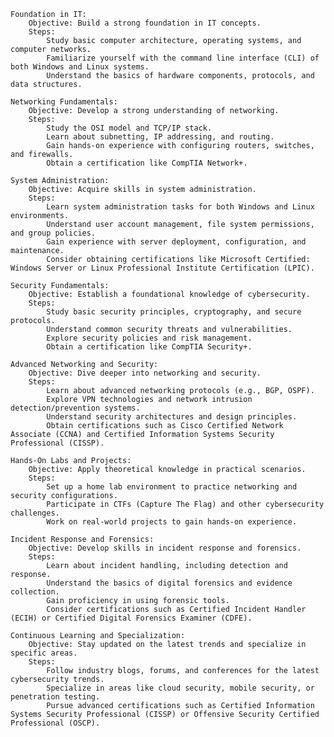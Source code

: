 
    
    
    
    
    
    Foundation in IT:
        Objective: Build a strong foundation in IT concepts.
        Steps:
            Study basic computer architecture, operating systems, and computer networks.
            Familiarize yourself with the command line interface (CLI) of both Windows and Linux systems.
            Understand the basics of hardware components, protocols, and data structures.

    Networking Fundamentals:
        Objective: Develop a strong understanding of networking.
        Steps:
            Study the OSI model and TCP/IP stack.
            Learn about subnetting, IP addressing, and routing.
            Gain hands-on experience with configuring routers, switches, and firewalls.
            Obtain a certification like CompTIA Network+.

    System Administration:
        Objective: Acquire skills in system administration.
        Steps:
            Learn system administration tasks for both Windows and Linux environments.
            Understand user account management, file system permissions, and group policies.
            Gain experience with server deployment, configuration, and maintenance.
            Consider obtaining certifications like Microsoft Certified: Windows Server or Linux Professional Institute Certification (LPIC).

    Security Fundamentals:
        Objective: Establish a foundational knowledge of cybersecurity.
        Steps:
            Study basic security principles, cryptography, and secure protocols.
            Understand common security threats and vulnerabilities.
            Explore security policies and risk management.
            Obtain a certification like CompTIA Security+.

    Advanced Networking and Security:
        Objective: Dive deeper into networking and security.
        Steps:
            Learn about advanced networking protocols (e.g., BGP, OSPF).
            Explore VPN technologies and network intrusion detection/prevention systems.
            Understand security architectures and design principles.
            Obtain certifications such as Cisco Certified Network Associate (CCNA) and Certified Information Systems Security Professional (CISSP).

    Hands-On Labs and Projects:
        Objective: Apply theoretical knowledge in practical scenarios.
        Steps:
            Set up a home lab environment to practice networking and security configurations.
            Participate in CTFs (Capture The Flag) and other cybersecurity challenges.
            Work on real-world projects to gain hands-on experience.

    Incident Response and Forensics:
        Objective: Develop skills in incident response and forensics.
        Steps:
            Learn about incident handling, including detection and response.
            Understand the basics of digital forensics and evidence collection.
            Gain proficiency in using forensic tools.
            Consider certifications such as Certified Incident Handler (ECIH) or Certified Digital Forensics Examiner (CDFE).

    Continuous Learning and Specialization:
        Objective: Stay updated on the latest trends and specialize in specific areas.
        Steps:
            Follow industry blogs, forums, and conferences for the latest cybersecurity trends.
            Specialize in areas like cloud security, mobile security, or penetration testing.
            Pursue advanced certifications such as Certified Information Systems Security Professional (CISSP) or Offensive Security Certified Professional (OSCP).
